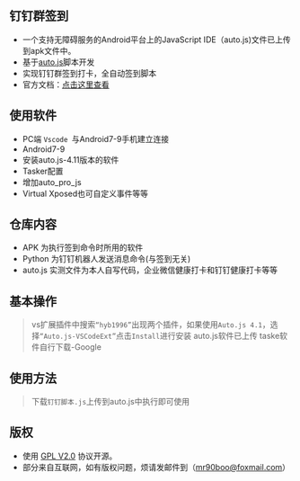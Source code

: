 ## 钉钉群签到
- 一个支持无障碍服务的Android平台上的JavaScript IDE（auto.js)文件已上传到apk文件中。
- 基于[auto.js](https://hyb1996.github.io/AutoJs-Docs/#/)脚本开发
- 实现钉钉群签到打卡，全自动签到脚本
- 官方文档：[点击这里查看](https://hyb1996.github.io/AutoJs-Docs/#/?id=%e7%bb%bc%e8%bf%b0)

## 使用软件

- PC端 `Vscode `与Android7-9手机建立连接
- Android7-9
- 安装auto.js-4.11版本的软件
- Tasker配置
- 增加auto_pro_js
- Virtual Xposed也可自定义事件等等

## 仓库内容

- APK 为执行签到命令时所用的软件
- Python 为钉钉机器人发送消息命令(与签到无关)
- auto.js 实测文件为本人自写代码，企业微信健康打卡和钉钉健康打卡等等
## 基本操作

>vs扩展插件中搜索`“hyb1996”`出现两个插件，如果使用`Auto.js 4.1`，选择`“Auto.js-VSCodeExt”`点击`Install`进行安装
>auto.js软件已上传
>taske软件自行下载-Google

## 使用方法

>下载`钉钉脚本.js`上传到auto.js中执行即可使用

## 版权

- 使用 [GPL V2.0](#) 协议开源。
- 部分来自互联网，如有版权问题，烦请发邮件到（mr90boo@foxmail.com）